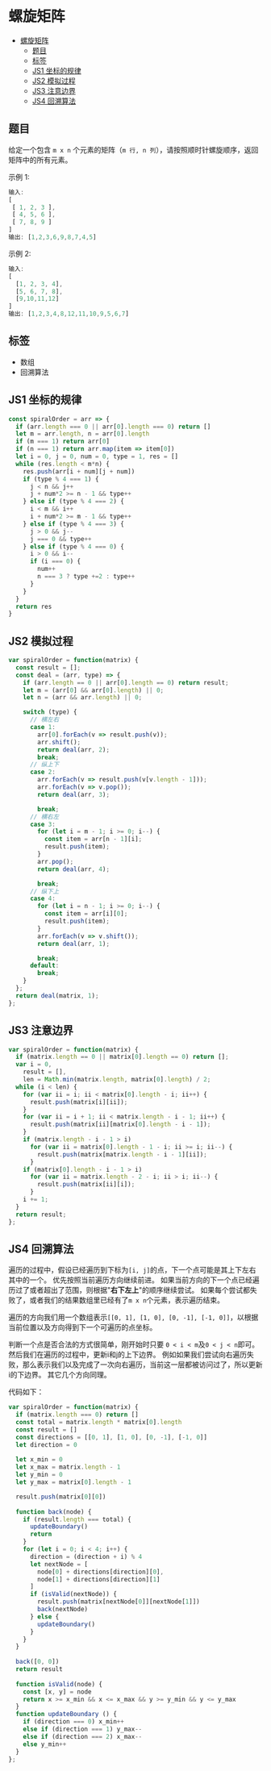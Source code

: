 螺旋矩阵
===
<!-- TOC -->

- [螺旋矩阵](#螺旋矩阵)
  - [题目](#题目)
  - [标签](#标签)
  - [JS1 坐标的规律](#JS1-坐标的规律)
  - [JS2 模拟过程](#JS2-模拟过程)
  - [JS3 注意边界](#JS3-注意边界)
  - [JS4 回溯算法](#JS4-回溯算法)

<!-- /TOC -->

## 题目
给定一个包含 `m x n` 个元素的矩阵（`m 行, n 列`），请按照顺时针螺旋顺序，返回矩阵中的所有元素。

示例 1:
```js
输入:
[
 [ 1, 2, 3 ],
 [ 4, 5, 6 ],
 [ 7, 8, 9 ]
]
输出: [1,2,3,6,9,8,7,4,5]
```

示例 2:
```js
输入:
[
  [1, 2, 3, 4],
  [5, 6, 7, 8],
  [9,10,11,12]
]
输出: [1,2,3,4,8,12,11,10,9,5,6,7]
```

## 标签
- 数组
- 回溯算法

## JS1 坐标的规律 
```js
const spiralOrder = arr => {
  if (arr.length === 0 || arr[0].length === 0) return []
  let m = arr.length, n = arr[0].length
  if (m === 1) return arr[0]
  if (n === 1) return arr.map(item => item[0])
  let i = 0, j = 0, num = 0, type = 1, res = []
  while (res.length < m*n) {
    res.push(arr[i + num][j + num])
    if (type % 4 === 1) {
      j < n && j++
      j + num*2 >= n - 1 && type++
    } else if (type % 4 === 2) {
      i < m && i++
      i + num*2 >= m - 1 && type++
    } else if (type % 4 === 3) {
      j > 0 && j--
      j === 0 && type++
    } else if (type % 4 === 0) {
      i > 0 && i--
      if (i === 0) {
        num++
        n === 3 ? type +=2 : type++
      }
    }
  }
  return res
}
```

## JS2 模拟过程
```js
var spiralOrder = function(matrix) {
  const result = [];
  const deal = (arr, type) => {
    if (arr.length == 0 || arr[0].length == 0) return result;
    let m = (arr[0] && arr[0].length) || 0;
    let n = (arr && arr.length) || 0;

    switch (type) {
      // 横左右
      case 1:
        arr[0].forEach(v => result.push(v));
        arr.shift();
        return deal(arr, 2);
        break;
      // 纵上下
      case 2:
        arr.forEach(v => result.push(v[v.length - 1]));
        arr.forEach(v => v.pop());
        return deal(arr, 3);

        break;
      // 横右左
      case 3:
        for (let i = m - 1; i >= 0; i--) {
          const item = arr[n - 1][i];
          result.push(item);
        }
        arr.pop();
        return deal(arr, 4);

        break;
      // 纵下上
      case 4:
        for (let i = n - 1; i >= 0; i--) {
          const item = arr[i][0];
          result.push(item);
        }
        arr.forEach(v => v.shift());
        return deal(arr, 1);

        break;
      default:
        break;
    }
  };
  return deal(matrix, 1);
};
```

## JS3 注意边界
```js
var spiralOrder = function(matrix) {
  if (matrix.length == 0 || matrix[0].length == 0) return [];
  var i = 0,
    result = [],
    len = Math.min(matrix.length, matrix[0].length) / 2;
  while (i < len) {
    for (var ii = i; ii < matrix[0].length - i; ii++) {
      result.push(matrix[i][ii]);
    }
    for (var ii = i + 1; ii < matrix.length - i - 1; ii++) {
      result.push(matrix[ii][matrix[0].length - i - 1]);
    }
    if (matrix.length - i - 1 > i)
      for (var ii = matrix[0].length - 1 - i; ii >= i; ii--) {
        result.push(matrix[matrix.length - i - 1][ii]);
      }
    if (matrix[0].length - i - 1 > i)
      for (var ii = matrix.length - 2 - i; ii > i; ii--) {
        result.push(matrix[ii][i]);
      }
    i += 1;
  }
  return result;
};
```

## JS4 回溯算法
遍历的过程中，假设已经遍历到下标为`[i, j]`的点，下一个点可能是其上下左右其中的一个。 优先按照当前遍历方向继续前进。 如果当前方向的下一个点已经遍历过了或者超出了范围，则根据"**右下左上**"的顺序继续尝试。 如果每个尝试都失败了，或者我们的结果数组里已经有了`m x n`个元素，表示遍历结束。

遍历的方向我们用一个数组表示`[[0, 1], [1, 0], [0, -1], [-1, 0]]`，以根据当前位置以及方向得到下一个可遍历的点坐标。

判断一个点是否合法的方式很简单，刚开始时只要 `0 < i < m`及`0 < j < n`即可。 然后我们在遍历的过程中，更新i和j的上下边界。 例如如果我们尝试向右遍历失败，那么表示我们以及完成了一次向右遍历，当前这一层都被访问过了，所以更新i的下边界。 其它几个方向同理。

代码如下：
```js
var spiralOrder = function(matrix) {
  if (matrix.length === 0) return []
  const total = matrix.length * matrix[0].length
  const result = []
  const directions = [[0, 1], [1, 0], [0, -1], [-1, 0]]
  let direction = 0
  
  let x_min = 0
  let x_max = matrix.length - 1
  let y_min = 0
  let y_max = matrix[0].length - 1

  result.push(matrix[0][0])
  
  function back(node) {
    if (result.length === total) {
      updateBoundary()
      return
    }
    for (let i = 0; i < 4; i++) {
      direction = (direction + i) % 4
      let nextNode = [
        node[0] + directions[direction][0],
        node[1] + directions[direction][1]
      ]
      if (isValid(nextNode)) {
        result.push(matrix[nextNode[0]][nextNode[1]])
        back(nextNode)
      } else {
        updateBoundary()
      }
    }
  }
  
  back([0, 0])
  return result
  
  function isValid(node) {
    const [x, y] = node
    return x >= x_min && x <= x_max && y >= y_min && y <= y_max
  }
  function updateBoundary () {
    if (direction === 0) x_min++
    else if (direction === 1) y_max--
    else if (direction === 2) x_max--
    else y_min++
  }
};
```